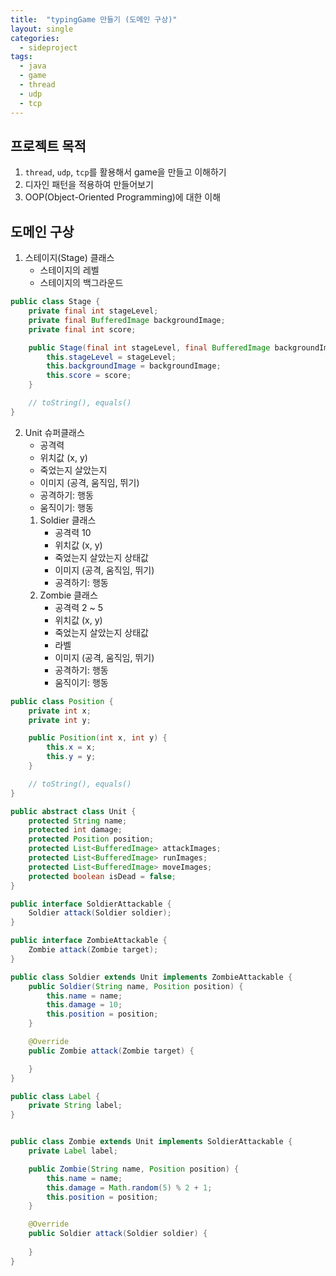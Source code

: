 ```yaml
---
title:  "typingGame 만들기 (도메인 구상)"
layout: single
categories:
  - sideproject
tags:
  - java
  - game
  - thread
  - udp
  - tcp
---
```



## 프로젝트 목적
1. `thread`, `udp`, `tcp`를 활용해서 game을 만들고 이해하기
2. 디자인 패턴을 적용하여 만들어보기
3. OOP(Object-Oriented Programming)에 대한 이해

## 도메인 구상
1. 스테이지(Stage) 클래스
	- 스테이지의 레벨
	- 스테이지의 백그라운드

```java
public class Stage {
	private final int stageLevel;
	private final BufferedImage backgroundImage;
	private final int score;

	public Stage(final int stageLevel, final BufferedImage backgroundImage, final int score) {
		this.stageLevel = stageLevel;
		this.backgroundImage = backgroundImage;
		this.score = score;
	}

	// toString(), equals()
}
```


2. Unit 슈퍼클래스
	- 공격력
	- 위치값 (x, y)
	- 죽었는지 살았는지
	- 이미지 (공격, 움직임, 뛰기)
	- 공격하기: 행동
	- 움직이기: 행동
	1. Soldier 클래스
		- 공격력 10
		- 위치값 (x, y)
		- 죽었는지 살았는지 상태값
		- 이미지 (공격, 움직임, 뛰기)
		- 공격하기: 행동
	2. Zombie 클래스
		- 공격력 2 ~ 5
		- 위치값 (x, y)
		- 죽었는지 살았는지 상태값
		- 라벨
		- 이미지 (공격, 움직임, 뛰기)
		- 공격하기: 행동
		- 움직이기: 행동

```java
public class Position {
	private int x;
	private int y;

	public Position(int x, int y) {
		this.x = x;
		this.y = y;
	}

	// toString(), equals()
}

public abstract class Unit {
	protected String name;
	protected int damage;
	protected Position position;
	protected List<BufferedImage> attackImages;
	protected List<BufferedImage> runImages;
	protected List<BufferedImage> moveImages;
	protected boolean isDead = false;
}

public interface SoldierAttackable {
	Soldier attack(Soldier soldier);
}

public interface ZombieAttackable {
	Zombie attack(Zombie target);
}

public class Soldier extends Unit implements ZombieAttackable {
	public Soldier(String name, Position position) {
		this.name = name;
		this.damage = 10;
		this.position = position;
	}

	@Override
	public Zombie attack(Zombie target) {

	}
}

public class Label {
	private String label;
}


public class Zombie extends Unit implements SoldierAttackable {
	private Label label;

	public Zombie(String name, Position position) {
		this.name = name;
		this.damage = Math.random(5) % 2 + 1;
		this.position = position;
	}

	@Override
	public Soldier attack(Soldier soldier) {
		
	}
}

```




